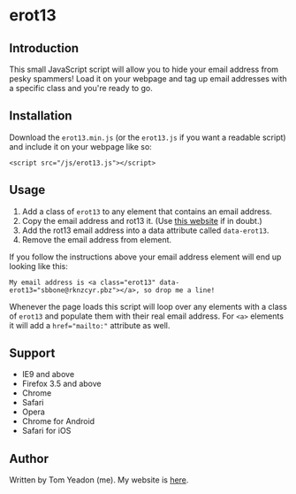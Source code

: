# erot13

## Introduction

This small JavaScript script will allow you to hide your email address from pesky spammers! Load it on your webpage and tag up email addresses with a specific class and you're ready to go.

## Installation

Download the `erot13.min.js` (or the `erot13.js` if you want a readable script) and include it on your webpage like so:

	<script src="/js/erot13.js"></script>

## Usage
	
1. Add a class of `erot13` to any element that contains an email address.
2. Copy the email address and rot13 it. (Use [this website](http://www.rot13.com) if in doubt.)
3. Add the rot13 email address into a data attribute called `data-erot13`.
4. Remove the email address from element.

If you follow the instructions above your email address element will end up looking like this:

	My email address is <a class="erot13" data-erot13="sbbone@rknzcyr.pbz"></a>, so drop me a line!

Whenever the page loads this script will loop over any elements with a class of `erot13` and populate them with their real email address. For `<a>` elements it will add a `href="mailto:"` attribute as well.

## Support

* IE9 and above
* Firefox 3.5 and above
* Chrome
* Safari
* Opera
* Chrome for Android
* Safari for iOS

## Author

Written by Tom Yeadon (me). My website is [here](http://www.tomyeadon.com).
